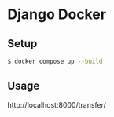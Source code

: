 # Django Docker

## Setup

```bash
$ docker compose up --build
```

## Usage

http://localhost:8000/transfer/
